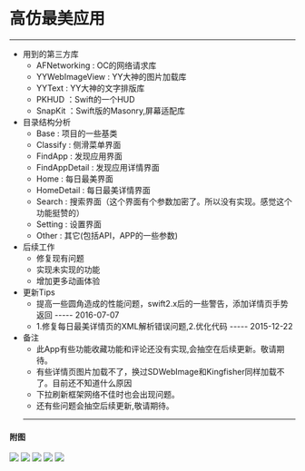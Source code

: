 # 高仿最美应用
  ---
- 用到的第三方库
  - AFNetworking   : OC的网络请求库
  - YYWebImageView : YY大神的图片加载库
  - YYText         : YY大神的文字排版库
  - PKHUD          ：Swift的一个HUD
  - SnapKit        ：Swift版的Masonry,屏幕适配库
- 目录结构分析
  - Base           : 项目的一些基类
  - Classify       : 侧滑菜单界面
  - FindApp        : 发现应用界面
  - FindAppDetail  : 发现应用详情界面
  - Home           : 每日最美界面
  - HomeDetail     : 每日最美详情界面
  - Search         : 搜索界面（这个界面有个参数加密了。所以没有实现。感觉这个功能挺赞的）
  - Setting        : 设置界面
  - Other          : 其它(包括API，APP的一些参数)
- 后续工作
  - 修复现有问题
  - 实现未实现的功能
  - 增加更多动画体验
- 更新Tips
  - 提高一些圆角造成的性能问题，swift2.x后的一些警告，添加详情页手势返回   ----- 2016-07-07
  - 1.修复每日最美详情页的XML解析错误问题,2.优化代码 ----- 2015-12-22
- 备注
  - 此App有些功能收藏功能和评论还没有实现,会抽空在后续更新。敬请期待。
  - 有些详情页图片加载不了，换过SDWebImage和Kingfisher同样加载不了。目前还不知道什么原因
  - 下拉刷新框架网络不佳时也会出现问题。
  - 还有些问题会抽空后续更新,敬请期待。
  ---
#### 附图
![](https://github.com/lyimin/beautifulApp/blob/master/BeautifulApp/BeautifulApp/Source/1.gif)
![](https://github.com/lyimin/beautifulApp/blob/master/BeautifulApp/BeautifulApp/Source/2.gif)
![](https://github.com/lyimin/beautifulApp/blob/master/BeautifulApp/BeautifulApp/Source/3.gif)
![](https://github.com/lyimin/beautifulApp/blob/master/BeautifulApp/BeautifulApp/Source/4.gif)
![](https://github.com/lyimin/beautifulApp/blob/master/BeautifulApp/BeautifulApp/Source/5.gif)
